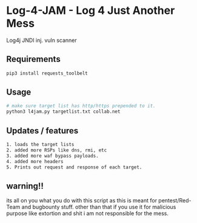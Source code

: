 # Log-4-JAM - Log 4 Just Another Mess
Log4j JNDI inj. vuln scanner


## Requirements 
```bash
pip3 install requests_toolbelt
```
## Usage  
```bash
# make sure target list has http/https prepended to it.
python3 l4jam.py targetlist.txt collab.net 

```
## Updates  / features
```bash
1. loads the target lists
2. added more RSPs like dns, rmi, etc
3. added more waf bypass payloads.
4. added more headers
5. Prints out request and response of each target.
```

## warning!!

its all on you what you do with this script as this is meant for pentest/Red-Team and bugbounty stuff.
other than that if you use it for malicious purpose like extortion and shit i am not responsible for the mess.


